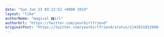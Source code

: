 ```yaml
---
date: "Sun Jun 23 03:13:52 +0000 2019"
layout: "like"
authorName: "magical 🅱irl"
authorUrl: "https://twitter.com/yourbirlfriend"
originalPost: "https://twitter.com/yourbirlfriend/status/1142631832988442624"
---
```

